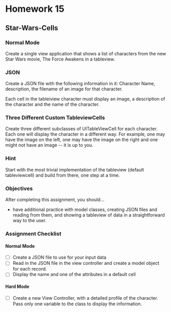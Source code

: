 # Homework 15

## Star-Wars-Cells

### Normal Mode
Create a single view application that shows a list of characters from the new Star Wars movie, The Force Awakens in a tableview.

### JSON
Create a JSON file with the following information in it: Character Name, description, the filename of an image for that character.

Each cell in the tableiview character must display an image, a description of the character and the name of the character.

### Three Different Custom TableviewCells
Create three different subclasses of UITableViewCell for each character. Each one will display the character in a different way. For example, one may have the image on the left, one may have the image on the right and one might not have an image -- it is up to you.

### Hint
Start with the most trivial implementation of the tableview (default tableviewcell) and build from there, one step at a time.

### Objectives
After completing this assignment, you should…

* have additional practice with model classes, creating JSON files and reading from them, and showing a tableview of data in a straightforward way to the user.

### Assignment Checklist

#### Normal Mode

* [ ] Create a JSON file to use for your input data
* [ ] Read in the JSON file in the view controller and create a model object for each record.
* [ ] Display the name and one of the attributes in a default cell

#### Hard Mode

* [ ] Create a new View Controller, with a detailed profile of the character. Pass only one variable to the class to display the information.